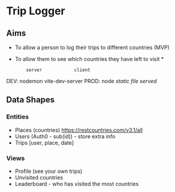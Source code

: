 # Trip Logger

## Aims

- To allow a person to log their trips to different countries (MVP)
- To allow them to see which countries they have left to visit \*

          server            client
DEV:      nodemon           vite-dev-server
PROD:     node              *static file served*

## Data Shapes



### Entities

 - Places (countries) <https://restcountries.com/v3.1/all>
 - Users (Auth0 - sub(id)) - store extra info
 - Trips [user, place, date]

 ### Views

 - Profile (see your own trips)
 - Unvisited countries
 - Leaderboard - who has visited the most countries
